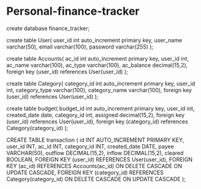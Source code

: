 # Personal-finance-tracker

create database finance_tracker;

create table User(
user_id int auto_increment primary key,
user_name varchar(50),
email varchar(100),
password varchar(255)
);

create table Accounts(
ac_id int auto_increment primary key,
user_id int,
ac_name varchar(100),
ac_type varchar(100),
ac_balance decimal(15,2),
foreign key (user_id) references User(user_id)
);

create table Category(
category_id int auto_increment primary key,
user_id int,
category_type varchar(100),
category_name varchar(100),
foreign key (user_id) references User(user_id)
);

create table budget(
budget_id int auto_increment primary key,
user_id int,
created_date date,
category_id int,
assigned decimal(15,2),
foreign key (user_id) references User(user_id),
foreign key (category_id) references Category(category_id)
);

CREATE TABLE transaction (
    id INT AUTO_INCREMENT PRIMARY KEY,
    user_id INT,
    ac_id INT,
    category_id INT,
    created_date DATE,
    payee VARCHAR(50),
    outflow DECIMAL(15,2),
    inflow DECIMAL(15,2),
    cleared BOOLEAN,
    FOREIGN KEY (user_id) REFERENCES User(user_id),
    FOREIGN KEY (ac_id) REFERENCES Accounts(ac_id)
    ON DELETE CASCADE
    ON UPDATE CASCADE,
    FOREIGN KEY (category_id) REFERENCES Category(category_id)
    ON DELETE CASCADE
    ON UPDATE CASCADE
);

